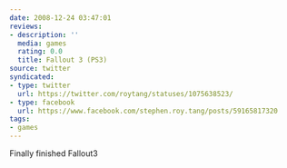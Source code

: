 ```yaml
---
date: 2008-12-24 03:47:01
reviews:
- description: ''
  media: games
  rating: 0.0
  title: Fallout 3 (PS3)
source: twitter
syndicated:
- type: twitter
  url: https://twitter.com/roytang/statuses/1075638523/
- type: facebook
  url: https://www.facebook.com/stephen.roy.tang/posts/59165817320
tags:
- games
---
```


Finally finished Fallout3